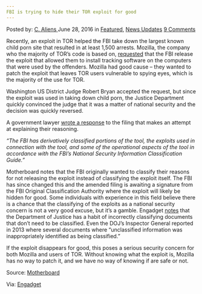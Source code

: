 ```yaml
---
FBI is trying to hide their TOR exploit for good
---
```

<article class="post-listing post-14637 post type-post status-publish format-standard has-post-thumbnail hentry  tag-exploit tag-good tag-hide 
    <div class="post-inner">
        <span>Posted by: <a href="https://www.deepdotweb.com/author/caliens/" title="">C. Aliens </a></span>
    <span>June 28, 2016</span>
    <span>in <a href="https://www.deepdotweb.com/category/deepdot-news/" rel="category tag">Featured</a>, <a href="https://www.deepdotweb.com/category/news-updates/" rel="category tag">News Updates</a></span>
    <span><a href="https://www.deepdotweb.com/2016/06/28/fbi-is-trying-to-hide-their-tor-exploit-for-good/#comments">9 Comments</a></span>
    </p>
    <div class="clear"></div>
    <div class="entry">
    <p>Recently, an exploit in TOR helped the FBI take down the largest known child porn site that resulted in at least 1,500 arrests. Mozilla, the company who the majority of TOR’s code is based on, <a href="https://www.engadget.com/2016/05/12/mozilla-firefox-fbi-tor-malware-hack/">requested</a> that the FBI release the exploit that allowed them to install tracking software on the computers that were used by the offenders. Mozilla had good cause – they wanted to patch the exploit that leaves TOR users vulnerable to spying eyes, which is the majority of the use for TOR.</p>
    <p>Washington US District Judge Robert Bryan accepted the request, but since the exploit was used in taking down child porn, the Justice Department quickly convinced the judge that it was a matter of national security and the decision was quickly reversed.</p>
    <p>A government lawyer <a href="https://www.documentcloud.org/documents/2900290-Response-in-Opposition-in-Darby.html">wrote a response</a> to the filing that makes an attempt at explaining their reasoning.</p>
    <p><em>&#8220;The FBI has derivatively classified portions of the tool, the exploits used in connection with the tool, and some of the operational aspects of the tool in accordance with the FBI&#8217;s National Security Information Classification Guide.&#8221;</em></p>
    <p>Motherboard notes that the FBI originally wanted to classify their reasons for not releasing the exploit instead of classifying the exploit itself. The FBI has since changed this and the amended filing is awaiting a signature from the FBI Original Classification Authority where the exploit will likely be hidden for good. Some individuals with experience in this field believe there is a chance that the classifying of the exploits as a national security concern is not a very good excuse, but it’s a gamble. Engadget <a href="https://www.engadget.com/2016/06/24/fbi-moves-to-keep-its-tor-hacking-tool-secret/">notes</a> that the Department of Justice has a habit of incorrectly classifying documents that don’t need to be classified. Even the DOJ’s Inspector General reported in 2013 where several documents where “unclassified information was inappropriately identified as being classified.&#8221;</p>
    <p>If the exploit disappears for good, this poses a serious security concern for both Mozilla and users of TOR. Without knowing what the exploit is, Mozilla has no way to patch it, and we have no way of knowing if are safe or not.</p>
    <p>Source: <a href="https://motherboard.vice.com/read/the-fbi-is-classifying-its-tor-browser-exploit">Motherboard</a></p>
    <p>Via: <a href="https://www.engadget.com/2016/06/24/fbi-moves-to-keep-its-tor-hacking-tool-secret/">Engadget</a></p>
    </div>
    <span style="display:none"><a href="https://www.deepdotweb.com/tag/exploit/" rel="tag">exploit</a> <a href="https://www.deepdotweb.com/tag/good/" rel="tag">good</a> <a href="https://www.deepdotweb.com/tag/hide/" rel="tag">hide</a> <a href="https://www.deepdotweb.com/tag/tor/" rel="tag">tor</a></span> <span style="display:none" class="updated">2016-06-28</span>
    <div style="display:none" class="vcard author" itemprop="author" itemscope itemtype="http://schema.org/Person"><strong class="fn" itemprop="name"><a href="https://www.deepdotweb.com/author/caliens/" title="Posts by C. Aliens" rel="author">C. Aliens</a></strong></div>
    </div>
</article>

